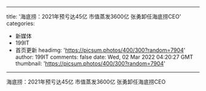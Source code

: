 
---
title: '海底捞：2021年预亏达45亿 市值蒸发3600亿 张勇卸任海底捞CEO'
categories: 
 - 新媒体
 - 199IT
 - 首页更新
headimg: 'https://picsum.photos/400/300?random=7904'
author: 199IT
comments: false
date: Wed, 02 Mar 2022 04:20:27 GMT
thumbnail: 'https://picsum.photos/400/300?random=7904'
---

<div>   
海底捞：2021年预亏达45亿 市值蒸发3600亿 张勇卸任海底捞CEO  
</div>
            